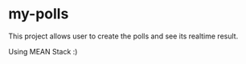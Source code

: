 my-polls
========

This project allows user to create the polls and see its realtime result. 

Using MEAN Stack :)
